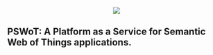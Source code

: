 <p align="center">
  <img src="https://github.com/nailtonvieira/cloudsemanticwot/blob/master/others/README-Elements/logo.png"/>
</p>

## PSWoT: A Platform as a Service for Semantic Web of Things applications.

